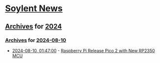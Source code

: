 # [Soylent News](../../../README.md)

## [Archives](../../index.md) for [2024](../index.md)

### [Archives](../../index.md) for [2024-08-10](index.md)

* [2024-08-10, 01:47:00](https://soylentnews.org/article.pl?sid=24/08/08/2219245&from=rss) - [Raspberry Pi Release Pico 2 with New RP2350 MCU](https://soylentnews.org/article.pl?sid=24/08/08/2219245&from=rss)
